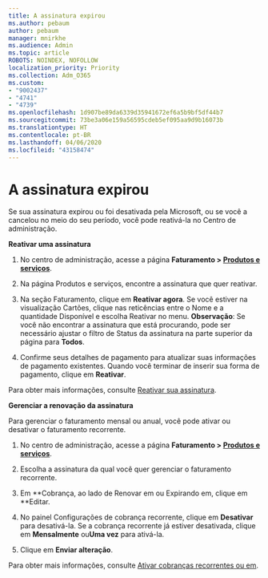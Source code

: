 ```yaml
---
title: A assinatura expirou
ms.author: pebaum
author: pebaum
manager: mnirkhe
ms.audience: Admin
ms.topic: article
ROBOTS: NOINDEX, NOFOLLOW
localization_priority: Priority
ms.collection: Adm_O365
ms.custom:
- "9002437"
- "4741"
- "4739"
ms.openlocfilehash: 1d907be89da6339d35941672ef6a5b9bf5df44b7
ms.sourcegitcommit: 73be3a06e159a56595cdeb5ef095aa9d9b16073b
ms.translationtype: HT
ms.contentlocale: pt-BR
ms.lasthandoff: 04/06/2020
ms.locfileid: "43158474"
---
```

# <a name="subscription-expired"></a>A assinatura expirou

Se sua assinatura expirou ou foi desativada pela Microsoft, ou se você a cancelou no meio do seu período, você pode reativá-la no Centro de administração.

**Reativar uma assinatura**

1. No centro de administração, acesse a página **Faturamento > [Produtos e serviços](https://go.microsoft.com/fwlink/p/?linkid=842054)**.

2. Na página Produtos e serviços, encontre a assinatura que quer reativar.

3. Na seção Faturamento, clique em **Reativar agora**.  Se você estiver na visualização Cartões, clique nas reticências entre o Nome e a quantidade Disponível e escolha Reativar no menu. **Observação**: Se você não encontrar a assinatura que está procurando, pode ser necessário ajustar o filtro de Status da assinatura na parte superior da página para **Todos**.

4. Confirme seus detalhes de pagamento para atualizar suas informações de pagamento existentes. Quando você terminar de inserir sua forma de pagamento, clique em **Reativar**.

Para obter mais informações, consulte [Reativar sua assinatura](https://docs.microsoft.com/office365/admin/subscriptions-and-billing/reactivate-your-subscription).

**Gerenciar a renovação da assinatura**

Para gerenciar o faturamento mensal ou anual, você pode ativar ou desativar o faturamento recorrente.

1. No centro de administração, acesse a página **Faturamento > [Produtos e serviços](https://go.microsoft.com/fwlink/p/?linkid=842054)**.

2. Escolha a assinatura da qual você quer gerenciar o faturamento recorrente. 

3. Em **Cobrança, ao lado de Renovar em ou Expirando em, clique em **Editar.

4. No painel Configurações de cobrança recorrente, clique em **Desativar** para desativá-la. Se a cobrança recorrente já estiver desativada, clique em **Mensalmente** ou**Uma vez** para ativá-la. 

5. Clique em **Enviar alteração**.

Para obter mais informações, consulte [Ativar cobranças recorrentes ou em](https://docs.microsoft.com/office365/admin/subscriptions-and-billing/renew-your-subscription#turn-recurring-billing-off-or-on).
